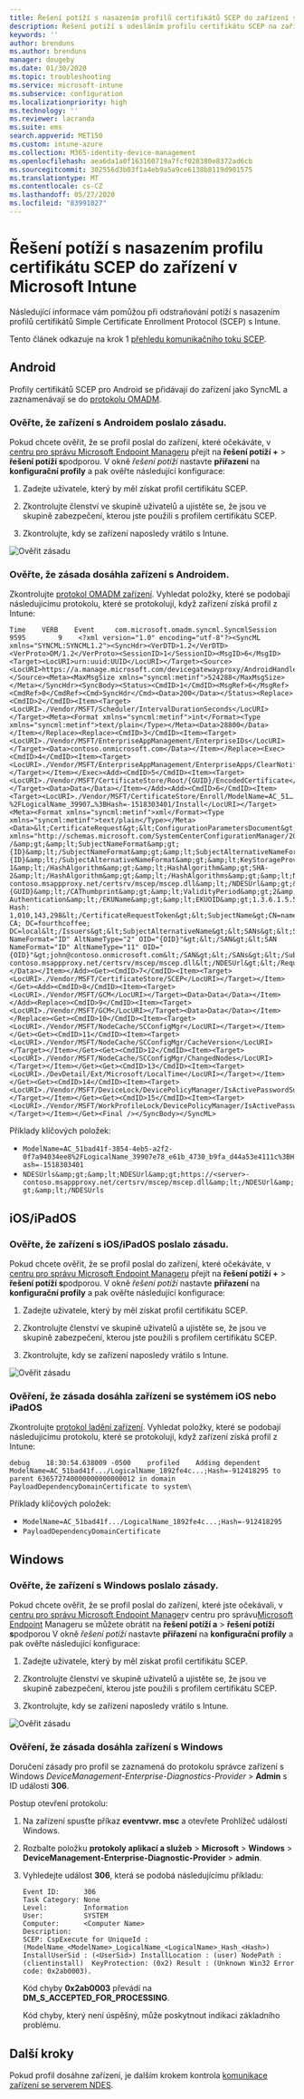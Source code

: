 ```yaml
---
title: Řešení potíží s nasazením profilů certifikátů SCEP do zařízení s Microsoft Intune | Microsoft Docs
description: Řešení potíží s odesláním profilu certifikátu SCEP na zařízení pomocí Intune
keywords: ''
author: brenduns
ms.author: brenduns
manager: dougeby
ms.date: 01/30/2020
ms.topic: troubleshooting
ms.service: microsoft-intune
ms.subservice: configuration
ms.localizationpriority: high
ms.technology: ''
ms.reviewer: lacranda
ms.suite: ems
search.appverid: MET150
ms.custom: intune-azure
ms.collection: M365-identity-device-management
ms.openlocfilehash: aea6da1a0f163160719a7fcf028380e8372ad6cb
ms.sourcegitcommit: 302556d3b03f1a4eb9a5a9ce6138b8119d901575
ms.translationtype: MT
ms.contentlocale: cs-CZ
ms.lasthandoff: 05/27/2020
ms.locfileid: "83991027"
---
```

# <a name="troubleshoot-deployment-of-a-scep-certificate-profile-to-devices-in-microsoft-intune"></a>Řešení potíží s nasazením profilu certifikátu SCEP do zařízení v Microsoft Intune

Následující informace vám pomůžou při odstraňování potíží s nasazením profilů certifikátů Simple Certificate Enrollment Protocol (SCEP) s Intune.

Tento článek odkazuje na krok 1 [přehledu komunikačního toku SCEP](troubleshoot-scep-certificate-profiles.md).


## <a name="android"></a>Android

Profily certifikátů SCEP pro Android se přidávají do zařízení jako SyncML a zaznamenávají se do [protokolu OMADM](troubleshoot-scep-certificate-profiles.md#logs-for-android-devices).

### <a name="validate-that-the-android-device-was-sent-the-policy"></a>Ověřte, že zařízení s Androidem poslalo zásadu.

Pokud chcete ověřit, že se profil poslal do zařízení, které očekáváte, v [centru pro správu Microsoft Endpoint Manageru](https://go.microsoft.com/fwlink/?linkid=2109431) přejít na **řešení potíží +**  >  **řešení potíží s**podporou.  V okně *řešení potíží* nastavte **přiřazení** na **konfigurační profily** a pak ověřte následující konfigurace:

1. Zadejte uživatele, který by měl získat profil certifikátu SCEP.

2. Zkontrolujte členství ve skupině uživatelů a ujistěte se, že jsou ve skupině zabezpečení, kterou jste použili s profilem certifikátu SCEP.

3. Zkontrolujte, kdy se zařízení naposledy vrátilo s Intune.

![Ověřit zásadu](../protect/media/troubleshoot-scep-certificate-profile-deployment/validate-policy-android.png)

### <a name="validate-the-policy-reached-the-android-device"></a>Ověřte, že zásada dosáhla zařízení s Androidem.

Zkontrolujte [protokol OMADM zařízení](troubleshoot-scep-certificate-profiles.md#logs-for-android-devices). Vyhledat položky, které se podobají následujícímu protokolu, které se protokolují, když zařízení získá profil z Intune:

```
Time    VERB    Event     com.microsoft.omadm.syncml.SyncmlSession     9595        9    <?xml version="1.0" encoding="utf-8"?><SyncML xmlns="SYNCML:SYNCML1.2"><SyncHdr><VerDTD>1.2</VerDTD><VerProto>DM/1.2</VerProto><SessionID>1</SessionID><MsgID>6</MsgID><Target><LocURI>urn:uuid:UUID</LocURI></Target><Source><LocURI>https://a.manage.microsoft.com/devicegatewayproxy/AndroidHandler.ashx</LocURI></Source><Meta><MaxMsgSize xmlns="syncml:metinf">524288</MaxMsgSize></Meta></SyncHdr><SyncBody><Status><CmdID>1</CmdID><MsgRef>6</MsgRef><CmdRef>0</CmdRef><Cmd>SyncHdr</Cmd><Data>200</Data></Status><Replace><CmdID>2</CmdID><Item><Target><LocURI>./Vendor/MSFT/Scheduler/IntervalDurationSeconds</LocURI></Target><Meta><Format xmlns="syncml:metinf">int</Format><Type xmlns="syncml:metinf">text/plain</Type></Meta><Data>28800</Data></Item></Replace><Replace><CmdID>3</CmdID><Item><Target><LocURI>./Vendor/MSFT/EnterpriseAppManagement/EnterpriseIDs</LocURI></Target><Data>contoso.onmicrosoft.com</Data></Item></Replace><Exec><CmdID>4</CmdID><Item><Target><LocURI>./Vendor/MSFT/EnterpriseAppManagement/EnterpriseApps/ClearNotifications</LocURI></Target></Item></Exec><Add><CmdID>5</CmdID><Item><Target><LocURI>./Vendor/MSFT/CertificateStore/Root/{GUID}/EncodedCertificate</LocURI></Target><Data>Data</Data></Item></Add><Add><CmdID>6</CmdID><Item><Target><LocURI>./Vendor/MSFT/CertificateStore/Enroll/ModelName=AC_51…%2FLogicalName_39907…%3BHash=-1518303401/Install</LocURI></Target><Meta><Format xmlns="syncml:metinf">xml</Format><Type xmlns="syncml:metinf">text/plain</Type></Meta><Data>&lt;CertificateRequest&gt;&lt;ConfigurationParametersDocument&gt;&amp;lt;ConfigurationParameters xmlns="http://schemas.microsoft.com/SystemCenterConfigurationManager/2012/03/07/CertificateEnrollment/ConfigurationParameters"&amp;gt;&amp;lt;ExpirationThreshold&amp;gt;20&amp;lt;/ExpirationThreshold&amp;gt;&amp;lt;RetryCount&amp;gt;3&amp;lt;/RetryCount&amp;gt;&amp;lt;RetryDelay&amp;gt;1&amp;lt;/RetryDelay&amp;gt;&amp;lt;TemplateName /&amp;gt;&amp;lt;SubjectNameFormat&amp;gt;{ID}&amp;lt;/SubjectNameFormat&amp;gt;&amp;lt;SubjectAlternativeNameFormat&amp;gt;{ID}&amp;lt;/SubjectAlternativeNameFormat&amp;gt;&amp;lt;KeyStorageProviderSetting&amp;gt;0&amp;lt;/KeyStorageProviderSetting&amp;gt;&amp;lt;KeyUsage&amp;gt;32&amp;lt;/KeyUsage&amp;gt;&amp;lt;KeyLength&amp;gt;2048&amp;lt;/KeyLength&amp;gt;&amp;lt;HashAlgorithms&amp;gt;&amp;lt;HashAlgorithm&amp;gt;SHA-1&amp;lt;/HashAlgorithm&amp;gt;&amp;lt;HashAlgorithm&amp;gt;SHA-2&amp;lt;/HashAlgorithm&amp;gt;&amp;lt;/HashAlgorithms&amp;gt;&amp;lt;NDESUrls&amp;gt;&amp;lt;NDESUrl&amp;gt;https://breezeappproxy-contoso.msappproxy.net/certsrv/mscep/mscep.dll&amp;lt;/NDESUrl&amp;gt;&amp;lt;/NDESUrls&amp;gt;&amp;lt;CAThumbprint&amp;gt;{GUID}&amp;lt;/CAThumbprint&amp;gt;&amp;lt;ValidityPeriod&amp;gt;2&amp;lt;/ValidityPeriod&amp;gt;&amp;lt;ValidityPeriodUnit&amp;gt;Years&amp;lt;/ValidityPeriodUnit&amp;gt;&amp;lt;EKUMapping&amp;gt;&amp;lt;EKUMap&amp;gt;&amp;lt;EKUName&amp;gt;Client Authentication&amp;lt;/EKUName&amp;gt;&amp;lt;EKUOID&amp;gt;1.3.6.1.5.5.7.3.2&amp;lt;/EKUOID&amp;gt;&amp;lt;/EKUMap&amp;gt;&amp;lt;/EKUMapping&amp;gt;&amp;lt;/ConfigurationParameters&amp;gt;&lt;/ConfigurationParametersDocument&gt;&lt;RequestParameters&gt;&lt;CertificateRequestToken&gt;PENlcnRFbn... Hash: 1,010,143,298&lt;/CertificateRequestToken&gt;&lt;SubjectName&gt;CN=name&lt;/SubjectName&gt;&lt;Issuers&gt;CN=FourthCoffee CA; DC=fourthcoffee; DC=local&lt;/Issuers&gt;&lt;SubjectAlternativeName&gt;&lt;SANs&gt;&lt;SAN NameFormat="ID" AltNameType="2" OID="{OID}"&gt;&lt;/SAN&gt;&lt;SAN NameFormat="ID" AltNameType="11" OID="{OID}"&gt;john@contoso.onmicrosoft.com&lt;/SAN&gt;&lt;/SANs&gt;&lt;/SubjectAlternativeName&gt;&lt;NDESUrl&gt;https://breezeappproxy-contoso.msappproxy.net/certsrv/mscep/mscep.dll&lt;/NDESUrl&gt;&lt;/RequestParameters&gt;&lt;/CertificateRequest&gt;</Data></Item></Add><Get><CmdID>7</CmdID><Item><Target><LocURI>./Vendor/MSFT/CertificateStore/SCEP</LocURI></Target></Item></Get><Add><CmdID>8</CmdID><Item><Target><LocURI>./Vendor/MSFT/GCM</LocURI></Target><Data>Data</Data></Item></Add><Replace><CmdID>9</CmdID><Item><Target><LocURI>./Vendor/MSFT/GCM</LocURI></Target><Data>Data</Data></Item></Replace><Get><CmdID>10</CmdID><Item><Target><LocURI>./Vendor/MSFT/NodeCache/SCConfigMgr</LocURI></Target></Item></Get><Get><CmdID>11</CmdID><Item><Target><LocURI>./Vendor/MSFT/NodeCache/SCConfigMgr/CacheVersion</LocURI></Target></Item></Get><Get><CmdID>12</CmdID><Item><Target><LocURI>./Vendor/MSFT/NodeCache/SCConfigMgr/ChangedNodes</LocURI></Target></Item></Get><Get><CmdID>13</CmdID><Item><Target><LocURI>./DevDetail/Ext/Microsoft/LocalTime</LocURI></Target></Item></Get><Get><CmdID>14</CmdID><Item><Target><LocURI>./Vendor/MSFT/DeviceLock/DevicePolicyManager/IsActivePasswordSufficient</LocURI></Target></Item></Get><Get><CmdID>15</CmdID><Item><Target><LocURI>./Vendor/MSFT/WorkProfileLock/DevicePolicyManager/IsActivePasswordSufficient</LocURI></Target></Item></Get><Final /></SyncBody></SyncML>
```

Příklady klíčových položek:

- `ModelName=AC_51bad41f-3854-4eb5-a2f2-0f7a94034ee8%2FLogicalName_39907e78_e61b_4730_b9fa_d44a53e4111c%3BHash=-1518303401`
- `NDESUrls&amp;gt;&amp;lt;NDESUrl&amp;gt;https://<server>-contoso.msappproxy.net/certsrv/mscep/mscep.dll&amp;lt;/NDESUrl&amp;gt;&amp;lt;/NDESUrls`

## <a name="iosipados"></a>iOS/iPadOS

### <a name="validate-that-the-iosipados-device-was-sent-the-policy"></a>Ověřte, že zařízení s iOS/iPadOS poslalo zásadu.

Pokud chcete ověřit, že se profil poslal do zařízení, které očekáváte, v [centru pro správu Microsoft Endpoint Manageru](https://go.microsoft.com/fwlink/?linkid=2109431) přejít na **řešení potíží +**  >  **řešení potíží s**podporou.  V okně *řešení potíží* nastavte **přiřazení** na **konfigurační profily** a pak ověřte následující konfigurace:

1. Zadejte uživatele, který by měl získat profil certifikátu SCEP.

2. Zkontrolujte členství ve skupině uživatelů a ujistěte se, že jsou ve skupině zabezpečení, kterou jste použili s profilem certifikátu SCEP.

3. Zkontrolujte, kdy se zařízení naposledy vrátilo s Intune.

![Ověřit zásadu](../protect/media/troubleshoot-scep-certificate-profile-deployment/validate-policy-ios.png)

### <a name="validate-the-policy-reached-the-ios-or-ipados-device"></a>Ověření, že zásada dosáhla zařízení se systémem iOS nebo iPadOS

Zkontrolujte [protokol ladění zařízení](troubleshoot-scep-certificate-profiles.md#logs-for-ios-and-ipados-devices). Vyhledat položky, které se podobají následujícímu protokolu, které se protokolují, když zařízení získá profil z Intune:

```
debug    18:30:54.638009 -0500    profiled    Adding dependent ModelName=AC_51bad41f.../LogicalName_1892fe4c...;Hash=-912418295 to parent 636572740000000000000012 in domain PayloadDependencyDomainCertificate to system\
```

Příklady klíčových položek:

- `ModelName=AC_51bad41f.../LogicalName_1892fe4c...;Hash=-912418295`
- `PayloadDependencyDomainCertificate`

## <a name="windows"></a>Windows

### <a name="validate-that-the-windows-device-was-sent-the-policy"></a>Ověřte, že zařízení s Windows poslalo zásady.

Pokud chcete ověřit, že se profil poslal do zařízení, které jste očekávali, v [centru pro správu Microsoft Endpoint Manager](https://go.microsoft.com/fwlink/?linkid=2109431)v centru pro správu[Microsoft Endpoint](https://go.microsoft.com/fwlink/?linkid=2109431) Manageru se můžete obrátit na **řešení potíží a**  >  **řešení potíží s**podporou  V okně *řešení potíží* nastavte **přiřazení** na **konfigurační profily** a pak ověřte následující konfigurace:

1. Zadejte uživatele, který by měl získat profil certifikátu SCEP.

2. Zkontrolujte členství ve skupině uživatelů a ujistěte se, že jsou ve skupině zabezpečení, kterou jste použili s profilem certifikátu SCEP.

3. Zkontrolujte, kdy se zařízení naposledy vrátilo s Intune.

![Ověřit zásadu](../protect/media/troubleshoot-scep-certificate-profile-deployment/validate-policy-windows.png)

### <a name="validate-the-policy-reached-the-windows-device"></a>Ověření, že zásada dosáhla zařízení s Windows

Doručení zásady pro profil se zaznamená do protokolu správce zařízení s Windows *DeviceManagement-Enterprise-Diagnostics-Provider*  >  **Admin** s ID události **306**. 

Postup otevření protokolu:

1. Na zařízení spusťte příkaz **eventvwr. msc** a otevřete Prohlížeč událostí Windows.

2. Rozbalte položku **protokoly aplikací a služeb**  >  **Microsoft**  >  **Windows**  >  **DeviceManagement-Enterprise-Diagnostic-Provider**  >  **admin**.

3. Vyhledejte událost **306**, která se podobá následujícímu příkladu:

   ```
   Event ID:      306
   Task Category: None
   Level:         Information
   User:          SYSTEM
   Computer:      <Computer Name>
   Description:
   SCEP: CspExecute for UniqueId : (ModelName_<ModelName>_LogicalName_<LogicalName>_Hash_<Hash>) InstallUserSid : (<UserSid>) InstallLocation : (user) NodePath : (clientinstall)  KeyProtection: (0x2) Result : (Unknown Win32 Error code: 0x2ab0003).
   ```

   Kód chyby **0x2ab0003** převádí na **DM_S_ACCEPTED_FOR_PROCESSING**.

   Kód chyby, který není úspěšný, může poskytnout indikaci základního problému.

## <a name="next-steps"></a>Další kroky

Pokud profil dosáhne zařízení, je dalším krokem kontrola [komunikace zařízení se serverem NDES](troubleshoot-scep-certificate-device-to-ndes.md).
